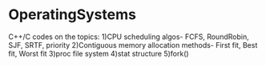 # OperatingSystems
C++/C codes on the topics:
1)CPU scheduling algos- FCFS, RoundRobin, SJF, SRTF, priority
2)Contiguous memory allocation methods- First fit, Best fit, Worst fit
3)proc file system
4)stat structure
5)fork()
